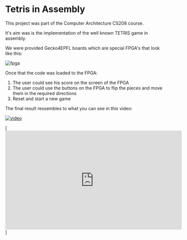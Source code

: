 # Tetris in Assembly

This project was part of the Computer Architecture CS208 course.

It's aim was is the implementation of the well known TETRIS game in assembly.

We were provided Gecko4EPFL boards which are special FPGA's that look like this:

![fpga](https://github.com/abiola123/TetrisNios2AssemblyEPFL_BA3_ArchOrd/blob/master/Media/Screenshot%20from%202022-06-13%2017-43-13.png)

Once that the code was loaded to the FPGA:

1. The user could see his score on the screen of the FPGA
2. The user could use the buttons on the FPGA to flip the pieces and move them in the required directions
3. Reset and start a new game

The final result ressembles to what you can see in this video:

[![video](https://imgur.com/a/AZsKuDw)](https://youtu.be/I7pAttwhQZk)

[<iframe width="560" height="315"
src="https://youtu.be/I7pAttwhQZk"
frameborder="0"
allow="accelerometer; autoplay; encrypted-media; gyroscope; picture-in-picture"
allowfullscreen></iframe>]
